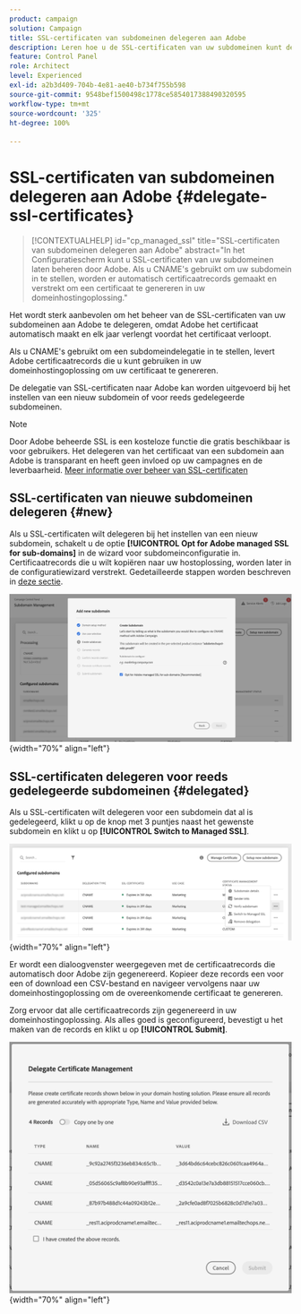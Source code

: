 ```yaml
---
product: campaign
solution: Campaign
title: SSL-certificaten van subdomeinen delegeren aan Adobe
description: Leren hoe u de SSL-certificaten van uw subdomeinen kunt delegeren aan Adobe
feature: Control Panel
role: Architect
level: Experienced
exl-id: a2b3d409-704b-4e81-ae40-b734f755b598
source-git-commit: 9548bef1500498c1778ce5854017388490320595
workflow-type: tm+mt
source-wordcount: '325'
ht-degree: 100%

---
```


# SSL-certificaten van subdomeinen delegeren aan Adobe {#delegate-ssl-certificates}

>[!CONTEXTUALHELP]
>id="cp_managed_ssl"
>title="SSL-certificaten van subdomeinen delegeren aan Adobe"
>abstract="In het Configuratiescherm kunt u SSL-certificaten van uw subdomeinen laten beheren door Adobe. Als u CNAME&#39;s gebruikt om uw subdomein in te stellen, worden er automatisch certificaatrecords gemaakt en verstrekt om een certificaat te genereren in uw domeinhostingoplossing."

Het wordt sterk aanbevolen om het beheer van de SSL-certificaten van uw subdomeinen aan Adobe te delegeren, omdat Adobe het certificaat automatisch maakt en elk jaar verlengt voordat het certificaat verloopt.

Als u CNAME&#39;s gebruikt om een subdomeindelegatie in te stellen, levert Adobe certificaatrecords die u kunt gebruiken in uw domeinhostingoplossing om uw certificaat te genereren.

De delegatie van SSL-certificaten naar Adobe kan worden uitgevoerd bij het instellen van een nieuw subdomein of voor reeds gedelegeerde subdomeinen.

>[!NOTE]
>
>Door Adobe beheerde SSL is een kosteloze functie die gratis beschikbaar is voor gebruikers. Het delegeren van het certificaat van een subdomein aan Adobe is transparant en heeft geen invloed op uw campagnes en de leverbaarheid. [Meer informatie over beheer van SSL-certificaten](monitoring-ssl-certificates.md#management)


## SSL-certificaten van nieuwe subdomeinen delegeren {#new}

Als u SSL-certificaten wilt delegeren bij het instellen van een nieuw subdomein, schakelt u de optie **[!UICONTROL Opt for Adobe managed SSL for sub-domains]** in de wizard voor subdomeinconfiguratie in. Certificaatrecords die u wilt kopiëren naar uw hostoplossing, worden later in de configuratiewizard verstrekt. Gedetailleerde stappen worden beschreven in [deze sectie](setting-up-new-subdomain.md).

![](assets/cname-adobe-managed.png){width="70%" align="left"}

## SSL-certificaten delegeren voor reeds gedelegeerde subdomeinen {#delegated}

Als u SSL-certificaten wilt delegeren voor een subdomein dat al is gedelegeerd, klikt u op de knop met 3 puntjes naast het gewenste subdomein en klikt u op **[!UICONTROL Switch to Managed SSL]**.

![](assets/delegate-ssl-list.png){width="70%" align="left"}

Er wordt een dialoogvenster weergegeven met de certificaatrecords die automatisch door Adobe zijn gegenereerd. Kopieer deze records een voor een of download een CSV-bestand en navigeer vervolgens naar uw domeinhostingoplossing om de overeenkomende certificaat te genereren.

Zorg ervoor dat alle certificaatrecords zijn gegenereerd in uw domeinhostingoplossing. Als alles goed is geconfigureerd, bevestigt u het maken van de records en klikt u op **[!UICONTROL Submit]**.

![](assets/delegate-ssl.png){width="70%" align="left"}
